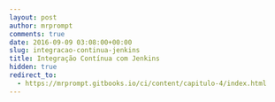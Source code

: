```yaml
---
layout: post
author: mrprompt
comments: true
date: 2016-09-09 03:08:00+00:00
slug: integracao-continua-jenkins
title: Integração Contínua com Jenkins
hidden: true
redirect_to:
  - https://mrprompt.gitbooks.io/ci/content/capitulo-4/index.html
---
```

